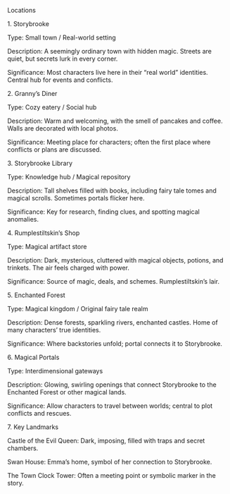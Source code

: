 Locations

1\. Storybrooke



Type: Small town / Real-world setting



Description: A seemingly ordinary town with hidden magic. Streets are quiet, but secrets lurk in every corner.



Significance: Most characters live here in their “real world” identities. Central hub for events and conflicts.



2\. Granny’s Diner



Type: Cozy eatery / Social hub



Description: Warm and welcoming, with the smell of pancakes and coffee. Walls are decorated with local photos.



Significance: Meeting place for characters; often the first place where conflicts or plans are discussed.



3\. Storybrooke Library



Type: Knowledge hub / Magical repository



Description: Tall shelves filled with books, including fairy tale tomes and magical scrolls. Sometimes portals flicker here.



Significance: Key for research, finding clues, and spotting magical anomalies.



4\. Rumplestiltskin’s Shop



Type: Magical artifact store



Description: Dark, mysterious, cluttered with magical objects, potions, and trinkets. The air feels charged with power.



Significance: Source of magic, deals, and schemes. Rumplestiltskin’s lair.



5\. Enchanted Forest



Type: Magical kingdom / Original fairy tale realm



Description: Dense forests, sparkling rivers, enchanted castles. Home of many characters’ true identities.



Significance: Where backstories unfold; portal connects it to Storybrooke.



6\. Magical Portals



Type: Interdimensional gateways



Description: Glowing, swirling openings that connect Storybrooke to the Enchanted Forest or other magical lands.



Significance: Allow characters to travel between worlds; central to plot conflicts and rescues.



7\. Key Landmarks



Castle of the Evil Queen: Dark, imposing, filled with traps and secret chambers.



Swan House: Emma’s home, symbol of her connection to Storybrooke.



The Town Clock Tower: Often a meeting point or symbolic marker in the story.



